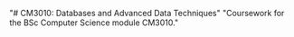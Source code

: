 "# CM3010: Databases and Advanced Data Techniques" 
"Coursework for the BSc Computer Science module CM3010." 
